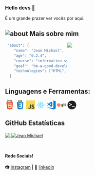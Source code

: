 ### Hello devs 👋

É um grande prazer ver vocês por aqui.

## <img width="45" alt="about" src="https://img-premium.flaticon.com/png/512/4389/premium/4389827.png?token=exp=1627911445~hmac=fcdfca9bcda29d302af9db4e9685684a"> Mais sobre mim



<img align="right" width="300" src="https://media.giphy.com/media/fwbZnTftCXVocKzfxR/giphy.gif" />



```kotlin
 "about": {
    "name": "Jean Michael",
    "age": "0.2.4",
    "course": "information-systems",
    "goal": "be-a-good-developer",
    "technologies": ["HTML", "CSS", "JavaScript", "React"]
  }
```

## **Linguagens e Ferramentas:**  




<code><img height="30" src="https://raw.githubusercontent.com/github/explore/80688e429a7d4ef2fca1e82350fe8e3517d3494d/topics/html/html.png"></code>
<code><img height="30" src="https://raw.githubusercontent.com/github/explore/80688e429a7d4ef2fca1e82350fe8e3517d3494d/topics/css/css.png"></code>
<code><img height="30" src="https://raw.githubusercontent.com/github/explore/80688e429a7d4ef2fca1e82350fe8e3517d3494d/topics/javascript/javascript.png"></code>
<code><img height="30" src="https://raw.githubusercontent.com/github/explore/80688e429a7d4ef2fca1e82350fe8e3517d3494d/topics/react/react.png"></code>
<code><img height="30" src="https://raw.githubusercontent.com/github/explore/80688e429a7d4ef2fca1e82350fe8e3517d3494d/topics/visual-studio-code/visual-studio-code.png"></code>
<code><img height="30" src="https://raw.githubusercontent.com/github/explore/80688e429a7d4ef2fca1e82350fe8e3517d3494d/topics/git/git.png"></code>
<code><img height="30" src="https://raw.githubusercontent.com/github/explore/80688e429a7d4ef2fca1e82350fe8e3517d3494d/topics/terminal/terminal.png"></code>




## **GitHub Estatísticas**

<a href="https://github.com/J3anMichael">
  <img align="center" src="https://github-readme-stats.vercel.app/api/top-langs/?username=J3anMichael&theme=midnight-purple&hide_langs_below=1" />
</a>

<a href="https://github.com/J3anMichael">
 <img align="center" src="https://github-readme-stats.vercel.app/api?username=J3anMichael&show_icons=true&theme=midnight-purple&line_height=27" alt="Jean Michael" github stats"/>
</a>

[instagram]: https://www.instagram.com/https.j3an_michael/
[linkedin]: https://www.linkedin.com/in/j3anmichael/
<br>

#### Rede Sociais!

📷 [instagram][instagram] **|** 
👔 [linkedin][linkedin]
